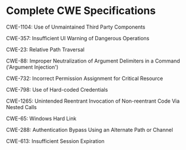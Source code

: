

# Complete CWE Specifications

CWE-1104: Use of Unmaintained Third Party Components

CWE-357: Insufficient UI Warning of Dangerous Operations

CWE-23: Relative Path Traversal

CWE-88: Improper Neutralization of Argument Delimiters in a Command ('Argument Injection')

CWE-732: Incorrect Permission Assignment for Critical Resource

CWE-798: Use of Hard-coded Credentials

CWE-1265: Unintended Reentrant Invocation of Non-reentrant Code Via Nested Calls

CWE-65: Windows Hard Link

CWE-288: Authentication Bypass Using an Alternate Path or Channel

CWE-613: Insufficient Session Expiration